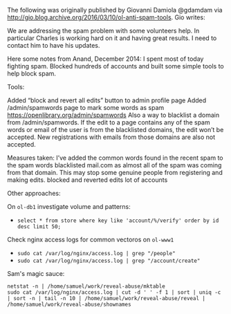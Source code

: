 The following was originally published by Giovanni Damiola @gdamdam via http://gio.blog.archive.org/2016/03/10/ol-anti-spam-tools. Gio writes:

We are addressing the spam problem with some volunteers help. In particular Charles is working hard on it and having great results. I need to contact him to have his updates.

Here some notes from Anand, December 2014:
I spent most of today fighting spam. Blocked hundreds of accounts and built some simple tools to help block spam.

Tools:

Added “block and revert all edits” button to admin profile page
Added /admin/spamwords page to mark some words as spam https://openlibrary.org/admin/spamwords
Also a way to blacklist a domain from /admin/spamwords.
If the edit to a page contains any of the spam words or email of the user is from the blacklisted domains, the edit won’t be accepted. New registrations with emails from those domains are also not accepted.

Measures taken:
I’ve added the common words found in the recent spam to the spam words blacklisted mail.com as almost all of the spam was coming from that domain. This may stop some genuine people from registering and making edits. blocked and reverted edits lot of accounts

Other approaches:

On `ol-db1` investigate volume and patterns:
- `select * from store where key like 'account/%/verify' order by id desc limit 50;`

Check nginx access logs for common vectoros on `ol-www1`
- `sudo cat /var/log/nginx/access.log | grep "/people"`
- `sudo cat /var/log/nginx/access.log | grep "/account/create"`

Sam's magic sauce:
```
netstat -n | /home/samuel/work/reveal-abuse/mktable
sudo cat /var/log/nginx/access.log | cut -d ' ' -f 1 | sort | uniq -c  | sort -n | tail -n 10 | /home/samuel/work/reveal-abuse/reveal | /home/samuel/work/reveal-abuse/shownames 
```